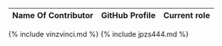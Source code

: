 |Name Of Contributor|GitHub Profile|Current role|
| - | - | - |
{% include vinzvinci.md %}
{% include jpzs444.md %}

